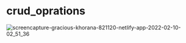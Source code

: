 ﻿# crud_oprations
![screencapture-gracious-khorana-821120-netlify-app-2022-02-10-02_51_36](https://user-images.githubusercontent.com/78864735/153287866-b7821229-bbca-4ead-8815-a0f87ffd2c94.png)
